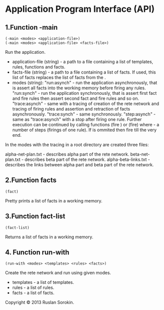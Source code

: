 # Application Program Interface (API) #

## 1.Function -main ##
```
(-main <modes> <application-file>)
(-main <modes> <application-file> <facts-file>)
```
Run the application. 
- application-file (string) - a path to a file containing a list of templates, rules, functions and facts.
- facts-file (string) - a path to a file containing a list of facts. If used, this list of facts replaces the list of facts from the <application-file>.
- modes (string):
   "run:asynch" - run the application asynchronously, that is assert all facts into the working memory before firing any rules. 
   "run:synch"  - run the application synchronously, that is assert first fact and fire rules then assert second fact and fire rules and so on.
   "trace:asynch" - same with a tracing of creation of the rete network and tracing of firing rules and assertion and retraction of facts asynchronously.
   "trace:synch"  - same synchronously.
   "step:asynch"  - same as "trace:asynch" with a stop after firing one rule. Further execution can be continued by calling functions (fire <n>) or (fire) where <n> - a number of steps (firings of one rule). If <n> is ommited then fire till the very end.
	
In the modes with the tracing in a root directory are created three files:
	
 alpha-net-plan.txt	 - describes alpha part of the rete network.
 beta-net-plan.txt	 - describes beta part of the rete network.
 alpha-beta-links.txt - describes the links between alpha part and beta part of the rete network.
	
## 2.Function facts ##
```
(fact)
```
Pretty prints a list of facts in a working memory.

## 3.Function fact-list ##
```
(fact-list)
```
Returns a list of facts in a working memory.

## 4. Function run-with ##
```
(run-with <modes> <templates> <rules> <facts>)
```
Create the rete network and run using given modes.
- templates - a list of templates.
- rules - a list of rules.
- facts - a list of facts.

Copyright © 2013 Ruslan Sorokin.
